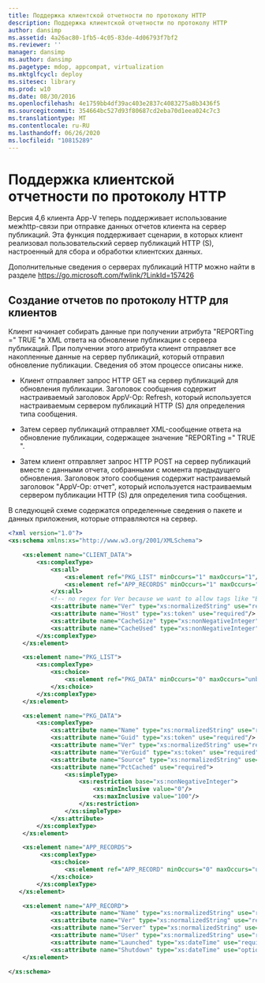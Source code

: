 ```yaml
---
title: Поддержка клиентской отчетности по протоколу HTTP
description: Поддержка клиентской отчетности по протоколу HTTP
author: dansimp
ms.assetid: 4a26ac80-1fb5-4c05-83de-4d06793f7bf2
ms.reviewer: ''
manager: dansimp
ms.author: dansimp
ms.pagetype: mdop, appcompat, virtualization
ms.mktglfcycl: deploy
ms.sitesec: library
ms.prod: w10
ms.date: 08/30/2016
ms.openlocfilehash: 4e1759bb4df39ac403e2837c4083275a8b3436f5
ms.sourcegitcommit: 354664bc527d93f80687cd2eba70d1eea024c7c3
ms.translationtype: MT
ms.contentlocale: ru-RU
ms.lasthandoff: 06/26/2020
ms.locfileid: "10815289"
---
```

# Поддержка клиентской отчетности по протоколу HTTP


Версия 4,6 клиента App-V теперь поддерживает использование межhttp-связи при отправке данных отчетов клиента на сервер публикаций. Эта функция поддерживает сценарии, в которых клиент реализовал пользовательский сервер публикаций HTTP (S), настроенный для сбора и обработки клиентских данных.

Дополнительные сведения о серверах публикаций HTTP можно найти в разделе <https://go.microsoft.com/fwlink/?LinkId=157426>

## Создание отчетов по протоколу HTTP для клиентов


Клиент начинает собирать данные при получении атрибута "REPORTing =" TRUE "в XML ответа на обновление публикации с сервера публикаций. При получении этого атрибута клиент отправляет все накопленные данные на сервер публикаций, который отправил обновление публикации. Сведения об этом процессе описаны ниже.

-   Клиент отправляет запрос HTTP GET на сервер публикаций для обновления публикации. Заголовок сообщения содержит настраиваемый заголовок AppV-Op: Refresh, который используется настраиваемым сервером публикаций HTTP (S) для определения типа сообщения.

-   Затем сервер публикаций отправляет XML-сообщение ответа на обновление публикации, содержащее значение "REPORTing =" TRUE ".

-   Затем клиент отправляет запрос HTTP POST на сервер публикаций вместе с данными отчета, собранными с момента предыдущего обновления. Заголовок этого сообщения содержит настраиваемый заголовок "AppV-Op: отчет", который используется настраиваемым сервером публикации HTTP (S) для определения типа сообщения.

В следующей схеме содержатся определенные сведения о пакете и данных приложения, которые отправляются на сервер.

```xml
<?xml version="1.0"?>
<xs:schema xmlns:xs="http://www.w3.org/2001/XMLSchema">

    <xs:element name="CLIENT_DATA">
        <xs:complexType>
            <xs:all>
                <xs:element ref="PKG_LIST" minOccurs="1" maxOccurs="1"/>
                <xs:element ref="APP_RECORDS" minOccurs="1" maxOccurs="1"/>
            </xs:all>
            <!-- no regex for Ver because we want to allow tags like "Beta" -->
            <xs:attribute name="Ver" type="xs:normalizedString" use="required"/>
            <xs:attribute name="Host" type="xs:token" use="required"/>
            <xs:attribute name="CacheSize" type="xs:nonNegativeInteger" use="required"/>
            <xs:attribute name="CacheUsed" type="xs:nonNegativeInteger" use="required"/>
        </xs:complexType>
    </xs:element>

    <xs:element name="PKG_LIST">
        <xs:complexType>
            <xs:choice>
                <xs:element ref="PKG_DATA" minOccurs="0" maxOccurs="unbounded"/>
            </xs:choice>
        </xs:complexType>
    </xs:element>

    <xs:element name="PKG_DATA">
        <xs:complexType>
            <xs:attribute name="Name" type="xs:normalizedString" use="required"/>
            <xs:attribute name="Guid" type="xs:token" use="required"/>
            <xs:attribute name="Ver" type="xs:normalizedString" use="required"/>
            <xs:attribute name="VerGuid" type="xs:token" use="required"/>
            <xs:attribute name="Source" type="xs:normalizedString" use="required"/>
            <xs:attribute name="PctCached" use="required">
                <xs:simpleType>
                    <xs:restriction base="xs:nonNegativeInteger">
                        <xs:minInclusive value="0"/>
                        <xs:maxInclusive value="100"/>
                    </xs:restriction>
                </xs:simpleType>
            </xs:attribute>
        </xs:complexType>
    </xs:element>

    <xs:element name="APP_RECORDS">
         <xs:complexType>
            <xs:choice>
                <xs:element ref="APP_RECORD" minOccurs="0" maxOccurs="unbounded"/>
            </xs:choice>
        </xs:complexType>
   </xs:element>

    <xs:element name="APP_RECORD">
            <xs:attribute name="Name" type="xs:normalizedString" use="required"/>
            <xs:attribute name="Ver" type="xs:normalizedString" use="required"/>
            <xs:attribute name="Server" type="xs:normalizedString" use="required"/>
            <xs:attribute name="User" type="xs:normalizedString" use="required"/>
            <xs:attribute name="Launched" type="xs:dateTime" use="required"/>
            <xs:attribute name="Shutdown" type="xs:dateTime" use="optional"/>
    </xs:element>

</xs:schema>
```

 

 





